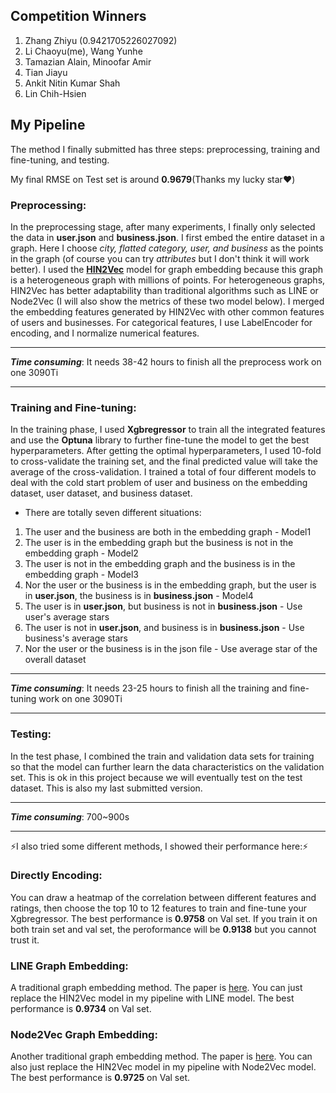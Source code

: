 ## Competition Winners
1. Zhang Zhiyu (0.9421705226027092)
2. Li Chaoyu(me), Wang Yunhe
3. Tamazian Alain, Minoofar Amir
4. Tian Jiayu
5. Ankit Nitin Kumar Shah
6. Lin Chih-Hsien

## My Pipeline
The method I finally submitted has three steps: preprocessing, training and fine-tuning, and testing. 

My final RMSE on Test set is around **0.9679**(Thanks my lucky star:heart:)

### Preprocessing:
In the preprocessing stage, after many experiments, I finally only selected the data in **user.json** and **business.json**. I first embed the entire dataset in a graph. Here I choose *city, flatted category, user, and business* as the points in the graph (of course you can try *attributes* but I don't think it will work better). I used the **[HIN2Vec](https://dl.acm.org/doi/10.1145/3132847.3132953)** model for graph embedding because this graph is a heterogeneous graph with millions of points. For heterogeneous graphs, HIN2Vec has better adaptability than traditional algorithms such as LINE or Node2Vec (I will also show the metrics of these two model below). I merged the embedding features generated by HIN2Vec with other common features of users and businesses. For categorical features, I use LabelEncoder for encoding, and I normalize numerical features.
***
***Time consuming***: It needs 38-42 hours to finish all the preprocess work on one 3090Ti
***

### Training and Fine-tuning:
In the training phase, I used **Xgbregressor** to train all the integrated features and use the **Optuna** library to further fine-tune the model to get the best hyperparameters. After getting the optimal hyperparameters, I used 10-fold to cross-validate the training set, and the final predicted value will take the average of the cross-validation. I trained a total of four different models to deal with the cold start problem of user and business on the embedding dataset, user dataset, and business dataset. 
- There are totally seven different situations:
1. The user and the business are both in the embedding graph - Model1
2. The user is in the embedding graph but the business is not in the embedding graph - Model2
3. The user is not in the embedding graph and the business is in the embedding graph - Model3
4. Nor the user or the business is in the embedding graph, but the user is in **user.json**, the business is in **business.json** - Model4
5. The user is in **user.json**, but business is not in **business.json** - Use user's average stars
6. The user is not in **user.json**, and business is in **business.json** - Use business's average stars
7. Nor the user or the business is in the json file - Use average star of the overall dataset
***
***Time consuming***: It needs 23-25 hours to finish all the training and fine-tuning work on one 3090Ti
***

### Testing:
In the test phase, I combined the train and validation data sets for training so that the model can further learn the data characteristics on the validation set. This is ok in this project because we will eventually test on the test dataset. This is also my last submitted version.
***
***Time consuming***: 700~900s
***

:zap:I also tried some different methods, I showed their performance here::zap:
### Directly Encoding:
You can draw a heatmap of the correlation between different features and ratings, then choose the top 10 to 12 features to train and fine-tune your Xgbregressor. The best performance is **0.9758** on Val set. If you train it on both train set and val set, the peroformance will be **0.9138** but you cannot trust it.
### LINE Graph Embedding:
A traditional graph embedding method. The paper is [here](https://arxiv.org/abs/1503.03578). You can just replace the HIN2Vec model in my pipeline with LINE model. The best performance is **0.9734** on Val set.
### Node2Vec Graph Embedding:
Another traditional graph embedding method. The paper is [here](https://arxiv.org/abs/1607.00653). You can also just replace the HIN2Vec model in my pipeline with Node2Vec model. The best performance is **0.9725** on Val set.
